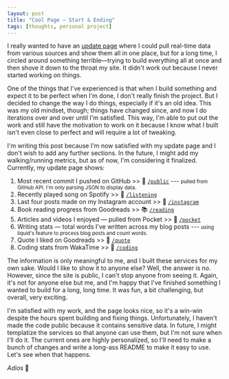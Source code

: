 ```yaml
---
layout: post
title: "Cool Page ― Start & Ending"
tags: [thoughts, personal project]
---
```


I really wanted to have an [update page](../updates) where I could pull real-time data from various sources and show them all in one place, but for a long time, I circled around something terrible—trying to build everything all at once and then shove it down to the throat my site. It didn't work out because I never started working on things.

One of the things that I've experienced is that when I build something and expect it to be perfect when I'm done, I don't really finish the project. But I decided to change the way I do things, especially if it's an old idea. This was my old mindset, though; things have changed since, and now I do iterations over and over until I'm satisfied. This way, I'm able to put out the work and still have the motivation to work on it because I know what I built isn't even close to perfect and will require a lot of tweaking.

I'm writing this post because I'm now satisfied with my update page and I don't wish to add any further sections. In the future, I might add my walking/running metrics, but as of now, I'm considering it finalized. Currently, my update page shows:

1. Most recent commit I pushed on GitHub >> 📌 [`/public`](https://api.github.com/users/CodeDotJS/events/public) --- <small>pulled from GitHub API. I'm only parsing JSON to display data.</small>
2. Recently played song on Spotify >> 🦄 [`/listening`](https://ir8x.vercel.app/listening)
3. Last four posts made on my Instagram account >> 👟 [`/instagram`](https://ir8x.vercel.app/instagram)
4. Book reading progress from Goodreads >> 📚 [`/reading`](https://ir8x.vercel.app/reading)
5. Articles and videos I enjoyed — pulled from Pocket >> 🍎 [`/pocket`](https://ir8x.vercel.app/pocket)
6. Writing stats — total words I've written across my blog posts --- <small>using liquid's feature to process blog posts and count words.</small>
7. Quote I liked on Goodreads >> 🐧 [`/quote`](https://ir8x.vercel.app/quote)
8. Coding stats from WakaTime >> 🗽 [`/coding`](https://ir8x.vercel.app/coding)

The information is only meaningful to me, and I built these services for my own sake. Would I like to show it to anyone else? Well, the answer is no. However, since the site is public, I can't stop anyone from seeing it. Again, it's not for anyone else but me, and I'm happy that I've finished something I wanted to build for a long, long time. It was fun, a bit challenging, but overall, very exciting.

I'm satisfied with my work, and the page looks nice, so it's a win-win despite the hours spent building and fixing things. Unfortunately, I haven't made the code public because it contains sensitive data. In future, I might templatize the services so that anyone can use them, but I'm not sure when I'll do it. The current ones are highly personalized, so I'll need to make a bunch of changes and write a long-ass README to make it easy to use. Let's see when that happens.

*Adios* :dolphin:
